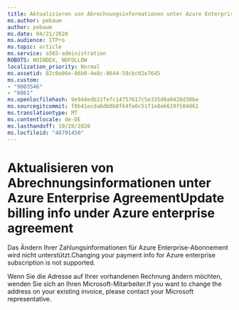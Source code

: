 ```yaml
---
title: Aktualisieren von Abrechnungsinformationen unter Azure Enterprise Agreement
ms.author: pebaum
author: pebaum
ms.date: 04/21/2020
ms.audience: ITPro
ms.topic: article
ms.service: o365-administration
ROBOTS: NOINDEX, NOFOLLOW
localization_priority: Normal
ms.assetid: 82c0a06e-86b0-4e8c-8644-59cbc02e7645
ms.custom:
- "9003546"
- "6861"
ms.openlocfilehash: 9e944edb22fe7c14757617c5e335d0a0428d30be
ms.sourcegitcommit: f8b41ecda6db0b8f64fe0c51f1e8e6619f504d61
ms.translationtype: MT
ms.contentlocale: de-DE
ms.lasthandoff: 10/28/2020
ms.locfileid: "48791450"
---
```

# <a name="update-billing-info-under-azure-enterprise-agreement"></a><span data-ttu-id="364fc-102">Aktualisieren von Abrechnungsinformationen unter Azure Enterprise Agreement</span><span class="sxs-lookup"><span data-stu-id="364fc-102">Update billing info under Azure enterprise agreement</span></span>

<span data-ttu-id="364fc-103">Das Ändern Ihrer Zahlungsinformationen für Azure Enterprise-Abonnement wird nicht unterstützt.</span><span class="sxs-lookup"><span data-stu-id="364fc-103">Changing your payment info for Azure enterprise subscription is not supported.</span></span>

<span data-ttu-id="364fc-104">Wenn Sie die Adresse auf Ihrer vorhandenen Rechnung ändern möchten, wenden Sie sich an Ihren Microsoft-Mitarbeiter.</span><span class="sxs-lookup"><span data-stu-id="364fc-104">If you want to change the address on your existing invoice, please contact your Microsoft representative.</span></span>
